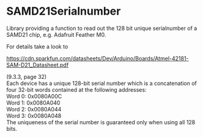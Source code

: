 # SAMD21Serialnumber

Library providing a function to read out the 128 bit unique serialnumber of a SAMD21 chip, e.g. Adafruit Feather M0.

For details take a look to

https://cdn.sparkfun.com/datasheets/Dev/Arduino/Boards/Atmel-42181-SAM-D21_Datasheet.pdf

(9.3.3, page 32)  
Each device has a unique 128-bit serial number which is a concatenation of four 32-bit words contained at the following addresses:  
    Word 0: 0x0080A00C  
    Word 1: 0x0080A040  
    Word 2: 0x0080A044  
    Word 3: 0x0080A048  
The uniqueness of the serial number is guaranteed only when using all 128 bits.
